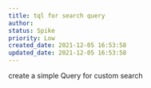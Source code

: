 ```yaml
---
title: tql for search query
author: 
status: Spike
priority: Low
created_date: 2021-12-05 16:53:58
updated_date: 2021-12-05 16:53:58
---
```



create a simple Query for custom search



